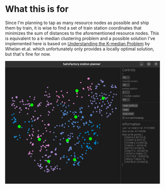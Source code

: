 # What this is for

Since I'm planning to tap as many resource nodes as possible and ship them by
train, it is wise to find a set of train station coordinates that minimizes the
sum of distances to the aforementioned resource nodes. This is equivalent to a
k-median clustering problem and a possible solution I've implemented here
is based on [Understanding the K-median Problem](http://worldcomp-proceedings.com/proc/p2015/CSC2663.pdf) by
Whelan et.al. which unfortunately only provides a locally optimal solution, but
that's fine for now.

![](./assets/screenshot.png)
